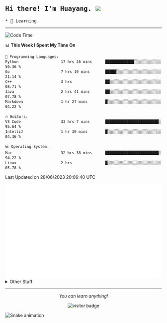 <h2>
    <samp>Hi there! I'm Huayang. <img src="https://media.giphy.com/media/mGcNjsfWAjY5AEZNw6/giphy.gif" width="50"></samp>
</h2>
<p>
    <samp>
        * 🧐 Learning
    </samp>
</p>

<hr>

<!--START_SECTION:waka-->
![Code Time](http://img.shields.io/badge/Code%20Time-1%2C017%20hrs%2047%20mins-blue)

📊 **This Week I Spent My Time On** 

```text
💬 Programming Languages: 
Python                   17 hrs 26 mins      █████████████░░░░░░░░░░░░   50.36 % 
Go                       7 hrs 19 mins       █████░░░░░░░░░░░░░░░░░░░░   21.14 % 
C++                      3 hrs               ██░░░░░░░░░░░░░░░░░░░░░░░   08.71 % 
Java                     2 hrs 41 mins       ██░░░░░░░░░░░░░░░░░░░░░░░   07.78 % 
Markdown                 1 hr 27 mins        █░░░░░░░░░░░░░░░░░░░░░░░░   04.22 % 

🔥 Editors: 
VS Code                  33 hrs 7 mins       ████████████████████████░   95.64 % 
IntelliJ                 1 hr 30 mins        █░░░░░░░░░░░░░░░░░░░░░░░░   04.36 % 

💻 Operating System: 
Mac                      32 hrs 38 mins      ████████████████████████░   94.22 % 
Linux                    2 hrs               █░░░░░░░░░░░░░░░░░░░░░░░░   05.78 % 
```


 Last Updated on 28/06/2023 20:06:40 UTC
<!--END_SECTION:waka-->

<picture>
    <img src="/github-metrics.svg" alt="github metrics" style='visibility:visible'>
</picture>

<details>
  <summary>Other Stuff</summary>
  <br />
<!--   
  <p align="left">
    <img height="180em" src="https://github-readme-streak-stats.herokuapp.com/?user=GuillaumeFalourd" />
    
  </p> -->

  * 🏆 Some GitHub statistical reports:
  
  <img width="100%" src="https://github-profile-trophy.vercel.app/?username=xmchxup&column=7">
  <p align="left">  
    <img height="180em" src="https://github-readme-stats.vercel.app/api?username=xmchxup&hide_border=true&show_icons=true&include_all_commits=true&bg_color=0,EC6C6C,FFD479,FFFC79,73FA79&theme=graywhite&locale=en" />
    <img height="180em" src="https://github-readme-stats.vercel.app/api/top-langs/?username=xmchxup&hide=css,scss,html&langs_count=8&hide_border=true&layout=compact&bg_color=0,73FA79,73FDFF,D783FF&theme=graywhite&locale=en" />
  </p>
  
  <img width="100%" src="https://github-profile-summary-cards.vercel.app/api/cards/profile-details?username=xmchxup&theme=github" />
 
</a>
</details>
<hr>
<p align="center">
    <i>You can learn anything!</i>
    <p align="center">
        <img src="https://visitor-badge.laobi.icu/badge?page_id=xmchxup" alt="visitor badge"/>       
    </p>
</p>

![Snake animation](https://github.com/XmchxUp/XmchxUp/blob/output/github-contribution-grid-snake.gif)


